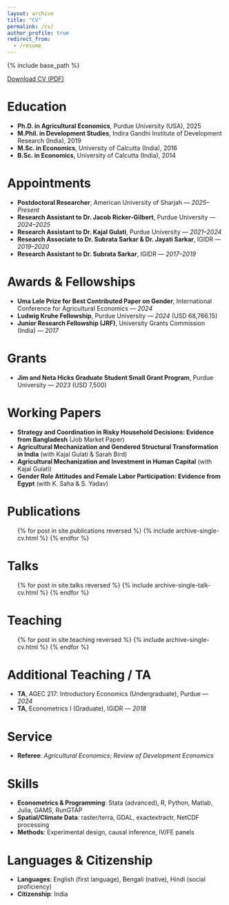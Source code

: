 ```yaml
---
layout: archive
title: "CV"
permalink: /cv/
author_profile: true
redirect_from:
  - /resume
---
```


{% include base_path %}

[Download CV (PDF)](/files/Koustuv_Saha_CV.pdf)

Education
======
* **Ph.D. in Agricultural Economics**, Purdue University (USA), 2025
* **M.Phil. in Development Studies**, Indira Gandhi Institute of Development Research (India), 2019
* **M.Sc. in Economics**, University of Calcutta (India), 2016
* **B.Sc. in Economics**, University of Calcutta (India), 2014

Appointments
======
* **Postdoctoral Researcher**, American University of Sharjah — *2025–Present*
* **Research Assistant to Dr. Jacob Ricker-Gilbert**, Purdue University — *2024–2025*
* **Research Assistant to Dr. Kajal Gulati**, Purdue University — *2021–2024*
* **Research Associate to Dr. Subrata Sarkar & Dr. Jayati Sarkar**, IGIDR — *2019–2020*
* **Research Assistant to Dr. Subrata Sarkar**, IGIDR — *2017–2019*

Awards & Fellowships
======
* **Uma Lele Prize for Best Contributed Paper on Gender**, International Conference for Agricultural Economics — *2024*
* **Ludwig Kruhe Fellowship**, Purdue University — *2024* (USD 68,766.15)
* **Junior Research Fellowship (JRF)**, University Grants Commission (India) — *2017*

Grants
======
* **Jim and Neta Hicks Graduate Student Small Grant Program**, Purdue University — *2023* (USD 7,500)

Working Papers
======
* **Strategy and Coordination in Risky Household Decisions: Evidence from Bangladesh** (Job Market Paper)
* **Agricultural Mechanization and Gendered Structural Transformation in India** (with Kajal Gulati & Sarah Bird)
* **Agricultural Mechanization and Investment in Human Capital** (with Kajal Gulati)
* **Gender Role Attitudes and Female Labor Participation: Evidence from Egypt** (with K. Saha & S. Yadav)

Publications
======
<ul>
{% for post in site.publications reversed %}
  {% include archive-single-cv.html %}
{% endfor %}
</ul>

Talks
======
<ul>
{% for post in site.talks reversed %}
  {% include archive-single-talk-cv.html %}
{% endfor %}
</ul>

Teaching
======
<ul>
{% for post in site.teaching reversed %}
  {% include archive-single-cv.html %}
{% endfor %}
</ul>

Additional Teaching / TA
======
* **TA**, AGEC 217: Introductory Economics (Undergraduate), Purdue — *2024*
* **TA**, Econometrics I (Graduate), IGIDR — *2018*

Service
======
* **Referee**: *Agricultural Economics*; *Review of Development Economics*

Skills
======
* **Econometrics & Programming**: Stata (advanced), R, Python, Matlab, Julia, GAMS, RunGTAP  
* **Spatial/Climate Data**: raster/terra, GDAL, exactextractr, NetCDF processing  
* **Methods**: Experimental design, causal inference, IV/FE panels

Languages & Citizenship
======
* **Languages**: English (first language), Bengali (native), Hindi (social proficiency)  
* **Citizenship**: India
